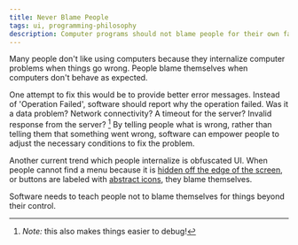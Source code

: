 ```yaml
---
title: Never Blame People
tags: ui, programming-philosophy
description: Computer programs should not blame people for their own failings
---
```


Many people don't like using computers because they internalize computer problems when things go wrong. People blame themselves when computers don't behave as expected.

One attempt to fix this would be to provide better error messages. Instead of 'Operation Failed', software should report why the operation failed. Was it a data problem? Network connectivity? A timeout for the server? Invalid response from the server? [^1] By telling people what is wrong, rather than telling them that something went wrong, software can empower people to adjust the necessary conditions to fix the problem.

Another current trend which people internalize is obfuscated UI. When people cannot find a menu because it is [hidden off the edge of the screen](https://www.microsoft.com/en-us/windows), or buttons are labeled with [abstract icons](http://gmail.com), they blame themselves.

Software needs to teach people not to blame themselves for things beyond their control.

[^1]: *Note:* this also makes things easier to debug!
